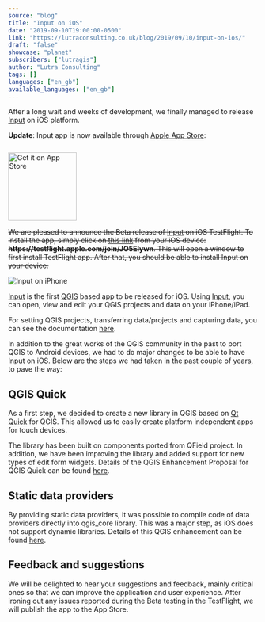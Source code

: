 ```yaml
---
source: "blog"
title: "Input on iOS"
date: "2019-09-10T19:00:00-0500"
link: "https://lutraconsulting.co.uk/blog/2019/09/10/input-on-ios/"
draft: "false"
showcase: "planet"
subscribers: ["lutragis"]
author: "Lutra Consulting"
tags: []
languages: ["en_gb"]
available_languages: ["en_gb"]
---
```


<p>After a long wait and weeks of development, we finally managed to release <a href="https://merginmaps.com">Input</a> on iOS platform.</p>

<!-- more -->
<p><strong>Update</strong>:
Input app is now available through <a href="https://apps.apple.com/us/app/input/id1478603559?ls=1">Apple App Store</a>:</p>

<p><a href="https://apps.apple.com/us/app/input/id1478603559?ls=1"><img alt="Get it on App Store" src="https://www.lutraconsulting.co.uk/img/posts/App_Store.svg" style="padding-top: 12px;" width="138px" /></a></p>

<p><del>We are pleased to announce the Beta release of <a href="https://www.lutraconsulting.co.uk/blog/categories/qgis/merginmaps.com">Input</a> on iOS TestFlight. To install the app, simply click on <a href="https://testflight.apple.com/join/JO5EIywn">this link</a> from your iOS device: <strong>https://testflight.apple.com/join/JO5EIywn</strong>. This will open a window to first install TestFlight app. After that, you should be able to install Input on your device.</del></p>

<p><img alt="Input on iPhone" src="https://www.lutraconsulting.co.uk/img/posts/input_on_iphone.jpeg" /></p>

<p><a href="https://merginmaps.com">Input</a> is the first <a href="https://www.lutraconsulting.co.uk/blog/categories/qgis/www.qgis.org">QGIS</a> based app to be released for iOS. Using <a href="https://merginmaps.com">Input</a>, you can open, view and edit your QGIS projects and data on your iPhone/iPad.</p>

<p>For setting QGIS projects, transferring data/projects and capturing data, you can see the documentation <a href="https://github.com/lutraconsulting/input/blob/master/docs/users/introduction.md">here</a>.</p>

<p>In addition to the great works of the QGIS community in the past to port QGIS to Android devices, we had to do major changes to be able to have Input on iOS. Below are the steps we had taken in the past couple of years, to pave the way:</p>

<h2 id="qgis-quick">QGIS Quick</h2>
<p>As a first step, we decided to create a new library in QGIS based on <a href="https://en.wikipedia.org/wiki/Qt_Quick">Qt Quick</a> for QGIS. This allowed us to easily create platform independent apps for touch devices.</p>

<p>The library has been built on components ported from QField project. In addition, we have been improving the library and added support for new types of edit form widgets. Details of the QGIS Enhancement Proposal for QGIS Quick can be found <a href="https://github.com/qgis/QGIS-Enhancement-Proposals/issues/109">here</a>.</p>

<h2 id="static-data-providers">Static data providers</h2>
<p>By providing static data providers, it was possible to compile code of data providers directly into qgis_core library. This was a major step, as iOS does not support dynamic libraries. Details of this QGIS enhancement can be found <a href="https://github.com/qgis/QGIS-Enhancement-Proposals/issues/149">here</a>.</p>

<h2 id="feedback-and-suggestions">Feedback and suggestions</h2>
<p>We will be delighted to hear your suggestions and feedback, mainly critical ones so that we can improve the application and user experience. After ironing out any issues reported during the Beta testing in the TestFlight, we will publish the app to the App Store.</p>

